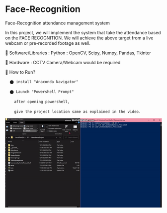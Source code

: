 # Face-Recognition
Face-Recognition attendance management system


   In this project, we will implement the system that take the attendance based on the FACE RECOGNITION.
   We will achieve the above target from a live webcam or pre-recorded footage as well.


🔴 Software/Libraries :
    Python : OpenCV, Scipy, Numpy, Pandas, Tkinter

🔴 Hardware :
    CCTV Camera/Webcam would be required


🔴 How to Run?
 
      ⬤ install "Anaconda Navigator"
  
      ⬤ Launch "Powershell Prompt"
 
        after opening powershell, 
  
        give the project location same as explained in the video.
 
 
 
 [![demo Video](gif.gif)](https://www.youtube.com/watch?v=eJ5SWw8FUyw)
